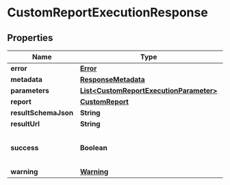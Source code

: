 

# CustomReportExecutionResponse


## Properties

| Name | Type | Description | Notes |
|------------ | ------------- | ------------- | -------------|
|**error** | [**Error**](Error.md) |  |  [optional] |
|**metadata** | [**ResponseMetadata**](ResponseMetadata.md) |  |  [optional] |
|**parameters** | [**List&lt;CustomReportExecutionParameter&gt;**](CustomReportExecutionParameter.md) |  |  [optional] |
|**report** | [**CustomReport**](CustomReport.md) |  |  [optional] |
|**resultSchemaJson** | **String** |  |  [optional] |
|**resultUrl** | **String** |  |  [optional] |
|**success** | **Boolean** | Indicates if API call was successful |  [optional] |
|**warning** | [**Warning**](Warning.md) |  |  [optional] |



